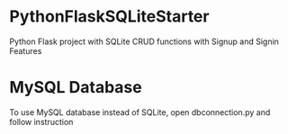 # PythonFlaskSQLiteStarter

Python Flask project with SQLite CRUD functions with Signup and Signin Features

# MySQL Database
To use MySQL database instead of SQLite, open dbconnection.py and  follow instruction
